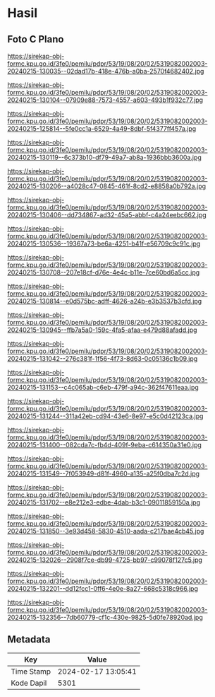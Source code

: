 # Hasil

## Foto C Plano

https://sirekap-obj-formc.kpu.go.id/3fe0/pemilu/pdpr/53/19/08/20/02/5319082002003-20240215-130035--02dad17b-418e-476b-a0ba-2570f4682402.jpg

https://sirekap-obj-formc.kpu.go.id/3fe0/pemilu/pdpr/53/19/08/20/02/5319082002003-20240215-130104--07909e88-7573-4557-a603-493b1f932c77.jpg

https://sirekap-obj-formc.kpu.go.id/3fe0/pemilu/pdpr/53/19/08/20/02/5319082002003-20240215-125814--5fe0cc1a-6529-4a49-8dbf-5f4377ff457a.jpg

https://sirekap-obj-formc.kpu.go.id/3fe0/pemilu/pdpr/53/19/08/20/02/5319082002003-20240215-130119--6c373b10-df79-49a7-ab8a-1936bbb3600a.jpg

https://sirekap-obj-formc.kpu.go.id/3fe0/pemilu/pdpr/53/19/08/20/02/5319082002003-20240215-130206--a4028c47-0845-461f-8cd2-e8858a0b792a.jpg

https://sirekap-obj-formc.kpu.go.id/3fe0/pemilu/pdpr/53/19/08/20/02/5319082002003-20240215-130406--dd734867-ad32-45a5-abbf-c4a24eebc662.jpg

https://sirekap-obj-formc.kpu.go.id/3fe0/pemilu/pdpr/53/19/08/20/02/5319082002003-20240215-130536--19367a73-be6a-4251-b41f-e56709c9c91c.jpg

https://sirekap-obj-formc.kpu.go.id/3fe0/pemilu/pdpr/53/19/08/20/02/5319082002003-20240215-130708--207e18cf-d76e-4e4c-b11e-7ce60bd6a5cc.jpg

https://sirekap-obj-formc.kpu.go.id/3fe0/pemilu/pdpr/53/19/08/20/02/5319082002003-20240215-130814--e0d575bc-adff-4626-a24b-e3b3537b3cfd.jpg

https://sirekap-obj-formc.kpu.go.id/3fe0/pemilu/pdpr/53/19/08/20/02/5319082002003-20240215-130945--ffb7a5a0-159c-4fa5-afaa-e479d88afadd.jpg

https://sirekap-obj-formc.kpu.go.id/3fe0/pemilu/pdpr/53/19/08/20/02/5319082002003-20240215-131042--276c381f-1f56-4f73-8d63-0c05136c1b09.jpg

https://sirekap-obj-formc.kpu.go.id/3fe0/pemilu/pdpr/53/19/08/20/02/5319082002003-20240215-131153--c4c065ab-c6eb-479f-a94c-362f47611eaa.jpg

https://sirekap-obj-formc.kpu.go.id/3fe0/pemilu/pdpr/53/19/08/20/02/5319082002003-20240215-131244--311a42eb-cd94-43e6-8e97-e5c0d42123ca.jpg

https://sirekap-obj-formc.kpu.go.id/3fe0/pemilu/pdpr/53/19/08/20/02/5319082002003-20240215-131400--082cda7c-fb4d-409f-9eba-c614350a31e0.jpg

https://sirekap-obj-formc.kpu.go.id/3fe0/pemilu/pdpr/53/19/08/20/02/5319082002003-20240215-131549--7f053949-d81f-4960-a135-a25f0dba7c2d.jpg

https://sirekap-obj-formc.kpu.go.id/3fe0/pemilu/pdpr/53/19/08/20/02/5319082002003-20240215-131702--e8e212e3-edbe-4dab-b3c1-09011859150a.jpg

https://sirekap-obj-formc.kpu.go.id/3fe0/pemilu/pdpr/53/19/08/20/02/5319082002003-20240215-131850--3e93d458-5830-4510-aada-c217bae4cb45.jpg

https://sirekap-obj-formc.kpu.go.id/3fe0/pemilu/pdpr/53/19/08/20/02/5319082002003-20240215-132026--2908f7ce-db99-4725-bb97-c99078f127c5.jpg

https://sirekap-obj-formc.kpu.go.id/3fe0/pemilu/pdpr/53/19/08/20/02/5319082002003-20240215-132201--dd12fcc1-0ff6-4e0e-8a27-668c5318c966.jpg

https://sirekap-obj-formc.kpu.go.id/3fe0/pemilu/pdpr/53/19/08/20/02/5319082002003-20240215-132356--7db60779-cf1c-430e-9825-5d0fe78920ad.jpg


## Metadata

| Key        | Value               |
| ---------- | ------------------- |
| Time Stamp | 2024-02-17 13:05:41 |
| Kode Dapil | 5301                |




